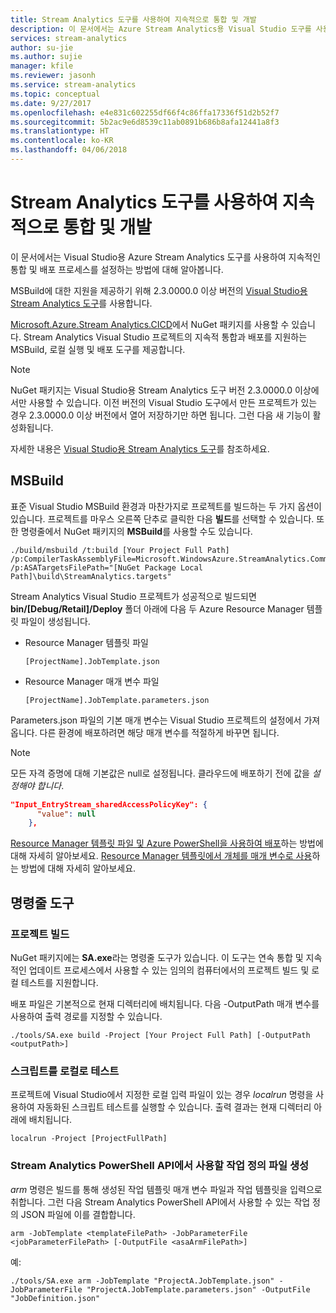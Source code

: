 ```yaml
---
title: Stream Analytics 도구를 사용하여 지속적으로 통합 및 개발
description: 이 문서에서는 Azure Stream Analytics용 Visual Studio 도구를 사용하여 지속적인 통합 및 배포 프로세스를 설정하는 방법에 대해 알아봅니다.
services: stream-analytics
author: su-jie
ms.author: sujie
manager: kfile
ms.reviewer: jasonh
ms.service: stream-analytics
ms.topic: conceptual
ms.date: 9/27/2017
ms.openlocfilehash: e4e831c602255df66f4c86ffa17336f51d2b52f7
ms.sourcegitcommit: 5b2ac9e6d8539c11ab0891b686b8afa12441a8f3
ms.translationtype: HT
ms.contentlocale: ko-KR
ms.lasthandoff: 04/06/2018
---
```

# <a name="continuously-integrate-and-develop-with-stream-analytics-tools"></a>Stream Analytics 도구를 사용하여 지속적으로 통합 및 개발
이 문서에서는 Visual Studio용 Azure Stream Analytics 도구를 사용하여 지속적인 통합 및 배포 프로세스를 설정하는 방법에 대해 알아봅니다.

MSBuild에 대한 지원을 제공하기 위해 2.3.0000.0 이상 버전의 [Visual Studio용 Stream Analytics 도구](https://docs.microsoft.com/azure/stream-analytics/stream-analytics-tools-for-visual-studio)를 사용합니다.

[Microsoft.Azure.Stream Analytics.CICD](https://www.nuget.org/packages/Microsoft.Azure.StreamAnalytics.CICD/)에서 NuGet 패키지를 사용할 수 있습니다. Stream Analytics Visual Studio 프로젝트의 지속적 통합과 배포를 지원하는 MSBuild, 로컬 실행 및 배포 도구를 제공합니다. 
> [!NOTE] 
NuGet 패키지는 Visual Studio용 Stream Analytics 도구 버전 2.3.0000.0 이상에서만 사용할 수 있습니다. 이전 버전의 Visual Studio 도구에서 만든 프로젝트가 있는 경우 2.3.0000.0 이상 버전에서 열어 저장하기만 하면 됩니다. 그런 다음 새 기능이 활성화됩니다. 

자세한 내용은 [Visual Studio용 Stream Analytics 도구](https://docs.microsoft.com/azure/stream-analytics/stream-analytics-tools-for-visual-studio)를 참조하세요.

## <a name="msbuild"></a>MSBuild
표준 Visual Studio MSBuild 환경과 마찬가지로 프로젝트를 빌드하는 두 가지 옵션이 있습니다. 프로젝트를 마우스 오른쪽 단추로 클릭한 다음 **빌드**를 선택할 수 있습니다. 또한 명령줄에서 NuGet 패키지의 **MSBuild**를 사용할 수도 있습니다.
```
./build/msbuild /t:build [Your Project Full Path] /p:CompilerTaskAssemblyFile=Microsoft.WindowsAzure.StreamAnalytics.Common.CompileService.dll  /p:ASATargetsFilePath="[NuGet Package Local Path]\build\StreamAnalytics.targets"

```

Stream Analytics Visual Studio 프로젝트가 성공적으로 빌드되면 **bin/[Debug/Retail]/Deploy** 폴더 아래에 다음 두 Azure Resource Manager 템플릿 파일이 생성됩니다. 

*  Resource Manager 템플릿 파일

       [ProjectName].JobTemplate.json 

*  Resource Manager 매개 변수 파일

       [ProjectName].JobTemplate.parameters.json   

Parameters.json 파일의 기본 매개 변수는 Visual Studio 프로젝트의 설정에서 가져옵니다. 다른 환경에 배포하려면 해당 매개 변수를 적절하게 바꾸면 됩니다.

> [!NOTE] 
모든 자격 증명에 대해 기본값은 null로 설정됩니다. 클라우드에 배포하기 전에 값을 *설정해야 합니다*.

```json
"Input_EntryStream_sharedAccessPolicyKey": {
      "value": null
    },
```
[Resource Manager 템플릿 파일 및 Azure PowerShell을 사용하여 배포](https://docs.microsoft.com/azure/azure-resource-manager/resource-group-template-deploy)하는 방법에 대해 자세히 알아보세요. [Resource Manager 템플릿에서 개체를 매개 변수로 사용](https://docs.microsoft.com/azure/architecture/building-blocks/extending-templates/objects-as-parameters)하는 방법에 대해 자세히 알아보세요.


## <a name="command-line-tool"></a>명령줄 도구 

### <a name="build-the-project"></a>프로젝트 빌드
NuGet 패키지에는 **SA.exe**라는 명령줄 도구가 있습니다. 이 도구는 연속 통합 및 지속적인 업데이트 프로세스에서 사용할 수 있는 임의의 컴퓨터에서의 프로젝트 빌드 및 로컬 테스트를 지원합니다. 

배포 파일은 기본적으로 현재 디렉터리에 배치됩니다. 다음 -OutputPath 매개 변수를 사용하여 출력 경로를 지정할 수 있습니다.

```
./tools/SA.exe build -Project [Your Project Full Path] [-OutputPath <outputPath>] 
```

### <a name="test-the-script-locally"></a>스크립트를 로컬로 테스트

프로젝트에 Visual Studio에서 지정한 로컬 입력 파일이 있는 경우 *localrun* 명령을 사용하여 자동화된 스크립트 테스트를 실행할 수 있습니다. 출력 결과는 현재 디렉터리 아래에 배치됩니다.
 
```
localrun -Project [ProjectFullPath]
```

### <a name="generate-a-job-definition-file-to-use-with-the-stream-analytics-powershell-api"></a>Stream Analytics PowerShell API에서 사용할 작업 정의 파일 생성

*arm* 명령은 빌드를 통해 생성된 작업 템플릿 매개 변수 파일과 작업 템플릿을 입력으로 취합니다. 그런 다음 Stream Analytics PowerShell API에서 사용할 수 있는 작업 정의 JSON 파일에 이를 결합합니다.

```
arm -JobTemplate <templateFilePath> -JobParameterFile <jobParameterFilePath> [-OutputFile <asaArmFilePath>]
```
예:
```
./tools/SA.exe arm -JobTemplate "ProjectA.JobTemplate.json" -JobParameterFile "ProjectA.JobTemplate.parameters.json" -OutputFile "JobDefinition.json" 
```


